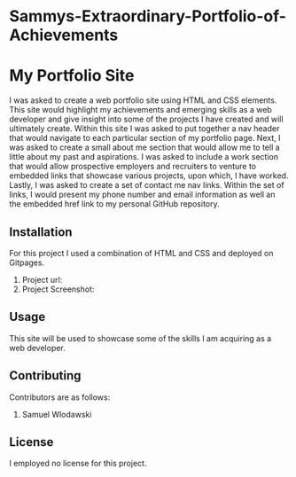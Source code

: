 # Sammys-Extraordinary-Portfolio-of-Achievements

# My Portfolio Site

I was asked to create a web portfolio site using HTML and CSS elements. This site would highlight my achievements and emerging skills as a web developer and give insight into some of the projects I have created and will ultimately create.
Within this site I was asked to put together a nav header that would navigate to each particular section of my portfolio page.
Next, I was asked to create a small about me section that would allow me to tell a little about my past and aspirations.
I was asked to include a work section that would allow prospective employers and recruiters to venture to embedded links that showcase various projects, upon which, I have worked.
Lastly, I was asked to create a set of contact me nav links. Within the set of links, I would present my phone number and email information as well an the embedded href link to my personal GitHub repository.

## Installation

For this project I used a combination of HTML and CSS and deployed on Gitpages.
1. Project url:
2. Project Screenshot:


## Usage
This site will be used to showcase some of the skills I am acquiring as a web developer.

## Contributing

Contributors are as follows:
1. Samuel Wlodawski

## License

I employed no license for this project.